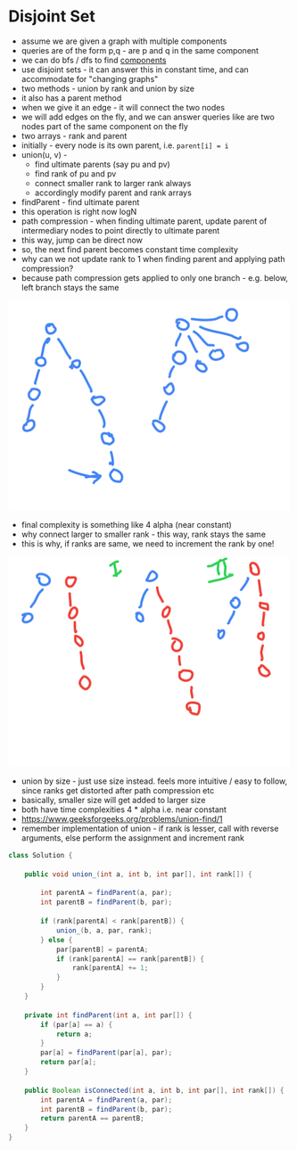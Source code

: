 # Disjoint Set

- assume we are given a graph with multiple components
- queries are of the form p,q - are p and q in the same component
- we can do bfs / dfs to find [components](../Step%2015.1:%20Learning/Number%20of%20Provinces.md)
- use disjoint sets - it can answer this in constant time, and can accommodate for "changing graphs"
- two methods - union by rank and union by size
- it also has a parent method
- when we give it an edge - it will connect the two nodes
- we will add edges on the fly, and we can answer queries like are two nodes part of the same component on the fly
- two arrays - rank and parent
- initially - every node is its own parent, i.e. `parent[i] = i`
- union(u, v) - 
  - find ultimate parents (say pu and pv)
  - find rank of pu and pv
  - connect smaller rank to larger rank always
  - accordingly modify parent and rank arrays
- findParent - find ultimate parent
- this operation is right now logN
- path compression - when finding ultimate parent, update parent of intermediary nodes to point directly to ultimate parent
- this way, jump can be direct now
- so, the next find parent becomes constant time complexity
- why can we not update rank to 1 when finding parent and applying path compression?
- because path compression gets applied to only one branch - e.g. below, left branch stays the same

![path compression](./path-compression.png)

- final complexity is something like 4 alpha (near constant)
- why connect larger to smaller rank - this way, rank stays the same
- this is why, if ranks are same, we need to increment the rank by one!

![rank explanation](./rank-explanation.png)

- union by size - just use size instead. feels more intuitive / easy to follow, since ranks get distorted after path compression etc
- basically, smaller size will get added to larger size
- both have time complexities 4 * alpha i.e. near constant
- https://www.geeksforgeeks.org/problems/union-find/1
- remember implementation of union - if rank is lesser, call with reverse arguments, else perform the assignment and increment rank

```java
class Solution {

    public void union_(int a, int b, int par[], int rank[]) {

        int parentA = findParent(a, par);
        int parentB = findParent(b, par);

        if (rank[parentA] < rank[parentB]) {
            union_(b, a, par, rank);
        } else {
            par[parentB] = parentA;
            if (rank[parentA] == rank[parentB]) {
                rank[parentA] += 1;
            }
        }
    }
    
    private int findParent(int a, int par[]) {
        if (par[a] == a) {
            return a;
        }
        par[a] = findParent(par[a], par);
        return par[a];
    }

    public Boolean isConnected(int a, int b, int par[], int rank[]) {
        int parentA = findParent(a, par);
        int parentB = findParent(b, par);
        return parentA == parentB;
    }
}
```

